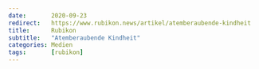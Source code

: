 ```yaml
---
date:       2020-09-23
redirect:   https://www.rubikon.news/artikel/atemberaubende-kindheit
title:      Rubikon
subtitle:   "Atemberaubende Kindheit"
categories: Medien
tags:       [rubikon]
---
```

